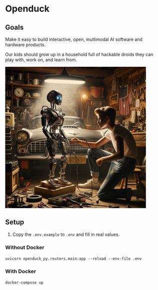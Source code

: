 # Openduck

## Goals

Make it easy to build interactive, open, multimodal AI software and hardware products.

Our kids should grow up in a household full of hackable droids they can play with, work on, and learn from.

<img src="goal.webp" width="450px"/>

## Setup

1. Copy the `.env.example` to `.env` and fill in real values.

### Without Docker

`uvicorn openduck_py.routers.main:app --reload --env-file .env`

### With Docker

`docker-compose up`
